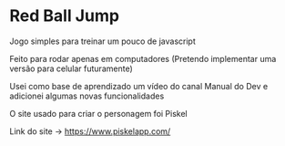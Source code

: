 # Red Ball Jump

Jogo simples para treinar um pouco de javascript

Feito para rodar apenas em computadores (Pretendo implementar uma versão para celular futuramente)

Usei como base de aprendizado um vídeo do canal Manual do Dev e adicionei algumas novas funcionalidades

O site usado para criar o personagem foi Piskel

Link do site -> https://www.piskelapp.com/

